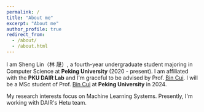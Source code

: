```yaml
---
permalink: /
title: "About me"
excerpt: "About me"
author_profile: true
redirect_from: 
  - /about/
  - /about.html
---
```


I am Sheng Lin（林 晟）, a fourth-year undergraduate student majoring in Computer Science at **Peking University** (2020 - present). I am affiliated with the **PKU DAIR Lab** and I'm graceful to be advised by Prof. [Bin Cui](https://cuibinpku.github.io/index.html). I will be a MSc student of Prof. [Bin Cui](https://cuibinpku.github.io/index.html) at **Peking University** in 2024.

My research interests focus on Machine Learning Systems. Presently, I'm working with DAIR's Hetu team.